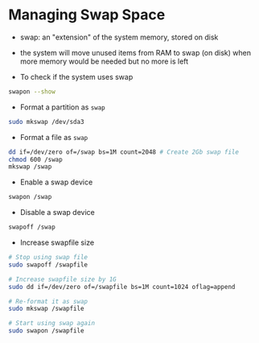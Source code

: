 # Managing Swap Space

- swap: an "extension" of the system memory, stored on disk
- the system will move unused items from RAM to swap (on disk) when more memory would be needed but no more is left

- To check if the system uses swap
```bash
swapon --show
```

- Format a partition as `swap`
```bash
sudo mkswap /dev/sda3
```

- Format a file as `swap`
```bash
dd if=/dev/zero of=/swap bs=1M count=2048 # Create 2Gb swap file
chmod 600 /swap
mkswap /swap
```

- Enable a swap device
```bash
swapon /swap
```

- Disable a swap device
```bash
swapoff /swap
```

- Increase swapfile size
```bash
# Stop using swap file
sudo swapoff /swapfile

# Increase swapfile size by 1G
sudo dd if=/dev/zero of=/swapfile bs=1M count=1024 oflag=append

# Re-format it as swap
sudo mkswap /swapfile

# Start using swap again
sudo swapon /swapfile
```
